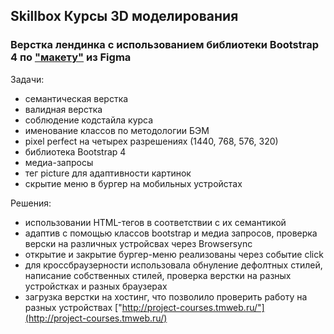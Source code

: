 ## Skillbox Курсы 3D моделирования

### Верстка лендинка с использованием библиотеки Bootstrap 4 по ["макету"](https://www.figma.com/file/XcTODVidhd3EluCFERLdHB/%D0%A1%D0%B5%D1%82%D0%BA%D0%B8_%D0%94%D0%97-Copy) из Figma

Задачи:
+ семантическая верстка
+ валидная верстка
+ соблюдение кодстайла курса
+ именование классов по методологии БЭМ
+ pixel perfect на четырех разрешениях (1440, 768, 576, 320)
+ библиотека Bootstrap 4
+ медиа-запросы 
+ тег picture для адаптивности картинок
+ скрытие меню в бургер на мобильных устройстах 

Решения:
+ использовании HTML-тегов в соответствии с их семантикой
+ адаптив с помощью классов bootstrap и медиа запросов, проверка верски на различных устройсвах через Browsersync 
+ открытие и закрытие бургер-меню реализованы через событие click
+ для кроссбраузерности использовала обнуление дефолтных стилей, написание собственных стилей, проверка верстки на разных устройстках и разных браузерах
+ загрузка верстки на хостинг, что позволило проверить работу на разных устройствах ["http://project-courses.tmweb.ru/"](http://project-courses.tmweb.ru/)

